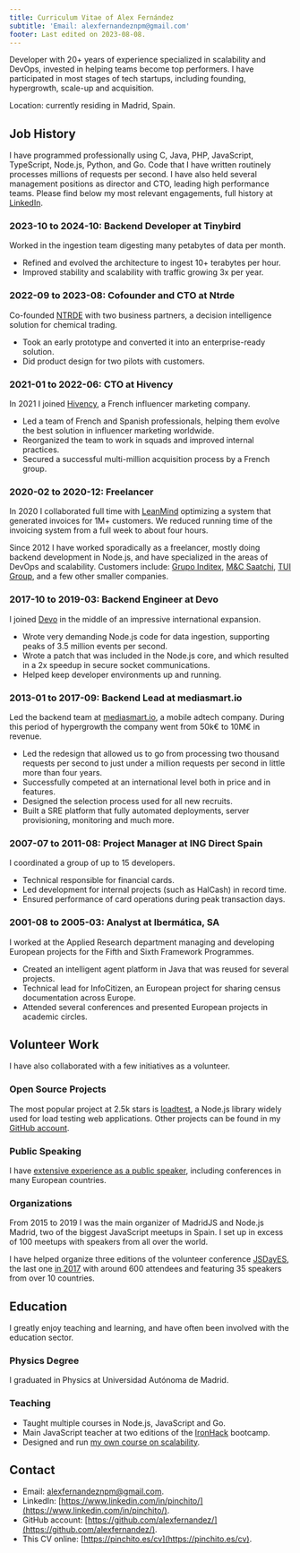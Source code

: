 ```yaml
---
title: Curriculum Vitae of Alex Fernández 
subtitle: 'Email: alexfernandeznpm@gmail.com'
footer: Last edited on 2023-08-08.
---
```


Developer with 20+ years of experience specialized in scalability and DevOps,
invested in helping teams become top performers.
I have participated in most stages of tech startups,
including founding, hypergrowth, scale-up and acquisition.

Location: currently residing in Madrid, Spain.

## Job History

I have programmed professionally using C, Java,
PHP, JavaScript, TypeScript, Node.js, Python, and Go.
Code that I have written routinely processes millions of requests per second.
I have also held several management positions as director and CTO,
leading high performance teams.
Please find below my most relevant engagements,
full history at [LinkedIn](https://www.linkedin.com/in/pinchito).

### 2023-10 to 2024-10: Backend Developer at Tinybird

Worked in the ingestion team digesting many petabytes of data per month.

* Refined and evolved the architecture to ingest 10+ terabytes per hour.
* Improved stability and scalability with traffic growing 3x per year.

### 2022-09 to 2023-08: Cofounder and CTO at Ntrde

Co-founded [NTRDE](https://ntrde.io/) with two business partners,
a decision intelligence solution for chemical trading.

* Took an early prototype and converted it into an enterprise-ready solution.
* Did product design for two pilots with customers.

### 2021-01 to 2022-06: CTO at Hivency

In 2021 I joined
[Hivency](https://www.hivency.com/), a French influencer marketing company.

* Led a team of French and Spanish professionals,
helping them evolve the best solution in influencer marketing worldwide.
* Reorganized the team to work in squads and improved internal practices.
* Secured a successful multi-million acquisition process by a French group.

### 2020-02 to 2020-12: Freelancer

In 2020 I collaborated full time with
[LeanMind](https://leanmind.es/en/)
optimizing a system that generated invoices for 1M+ customers.
We reduced running time of the invoicing system from a full week to about four hours.

Since 2012 I have worked sporadically as a freelancer,
mostly doing backend development in Node.js,
and have specialized in the areas of DevOps and scalability.
Customers include:
[Grupo Inditex](https://www.inditex.com/),
[M&C Saatchi](http://www.mcsaatchimadrid.com/),
[TUI Group](https://www.tuigroup.com/en-en),
and a few other smaller companies.

### 2017-10 to 2019-03: Backend Engineer at Devo

I joined [Devo](https://www.devo.com/)
in the middle of an impressive international expansion.

* Wrote very demanding Node.js code for data ingestion,
supporting peaks of 3.5 million events per second.
* Wrote a patch that was included in the Node.js core,
and which resulted in a 2x speedup in secure socket communications.
* Helped keep developer environments up and running.

### 2013-01 to 2017-09: Backend Lead at mediasmart.io

Led the backend team at [mediasmart.io](http://mediasmart.io/),
a mobile adtech company.
During this period of hypergrowth the company went from 50k€ to 10M€ in revenue. 

* Led the redesign that allowed us to go from processing two thousand requests per second
to just under a million requests per second in little more than four years.
* Successfully competed at an international level both in price and in features.
* Designed the selection process used for all new recruits.
* Built a SRE platform that fully automated deployments, server provisioning, monitoring and much more.

### 2007-07 to 2011-08: Project Manager at ING Direct Spain

I coordinated a group of up to 15 developers.

* Technical responsible for financial cards.
* Led development for internal projects (such as HalCash) in record time.
* Ensured performance of card operations during peak transaction days.

### 2001-08 to 2005-03: Analyst at Ibermática, SA

I worked at the Applied Research department managing and developing European projects
for the Fifth and Sixth Framework Programmes.

* Created an intelligent agent platform in Java that was reused for several projects.
* Technical lead for InfoCitizen, an European project for sharing census documentation across Europe.
* Attended several conferences and presented European projects in academic circles.

## Volunteer Work

I have also collaborated with a few initiatives as a volunteer.

### Open Source Projects

The most popular project at 2.5k stars is
[loadtest](https://github.com/alexfernandez/loadtest),
a Node.js library widely used for load testing web applications.
Other projects can be found in my
[GitHub account](https://github.com/alexfernandez/).

### Public Speaking

I have
[extensive experience as a public speaker](https://pinchito.es/permanent/speaker),
including conferences in many European countries.

### Organizations

From 2015 to 2019 I was the main organizer of MadridJS and Node.js Madrid,
two of the biggest JavaScript meetups in Spain.
I set up in excess of 100 meetups with speakers from all over the world.

I have helped organize three editions of the volunteer conference
[JSDayES](http://jsday.es/),
the last one [in 2017](http://2017.jsday.es/)
with around 600 attendees and featuring 35 speakers from over 10 countries.

## Education

I greatly enjoy teaching and learning,
and have often been involved with the education sector.

### Physics Degree

I graduated in Physics at Universidad Autónoma de Madrid.

### Teaching

* Taught multiple courses in Node.js, JavaScript and Go.
* Main JavaScript teacher at two editions of the
[IronHack](https://www.ironhack.com/) bootcamp.
* Designed and run [my own course on scalability](https://pinchito.es/2020/curso-escalabilidad).

## Contact

* Email: [alexfernandeznpm@gmail.com](mailto:alexfernandeznpm@gmail.com).
* LinkedIn: [https://www.linkedin.com/in/pinchito/](https://www.linkedin.com/in/pinchito/).
* GitHub account: [https://github.com/alexfernandez/](https://github.com/alexfernandez/).
* This CV online: [https://pinchito.es/cv](https://pinchito.es/cv).

